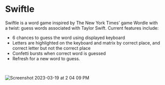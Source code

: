 # Swiftle
Swiftle is a word game inspired by The New York Times’ game Wordle with a twist: guess words associated with Taylor Swift. Current features include:
- 6 chances to guess the word using displayed keyboard
- Letters are highlighted on the keyboard and matrix by correct place, and correct letter but not the correct place
- Confetti bursts when correct word is guessed
- Refresh for a new word to guess.

<br/>

![Screenshot 2023-03-19 at 2 04 09 PM](https://user-images.githubusercontent.com/88984297/226210141-47128549-a221-43fc-918a-cf0e15435a33.png)
